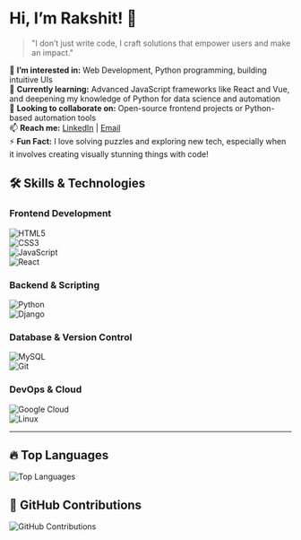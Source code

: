 # Hi, I’m Rakshit! 👋  
> "I don’t just write code, I craft solutions that empower users and make an impact."

👀 **I’m interested in:** Web Development, Python programming, building intuitive UIs  
🌱 **Currently learning:** Advanced JavaScript frameworks like React and Vue, and deepening my knowledge of Python for data science and automation  
💞 **Looking to collaborate on:** Open-source frontend projects or Python-based automation tools  
📫 **Reach me:** [LinkedIn](https://linkedin.com/in/rakshit) | [Email](mailto:rakshit@example.com)  
⚡ **Fun Fact:** I love solving puzzles and exploring new tech, especially when it involves creating visually stunning things with code!  

## 🛠️ Skills & Technologies

### **Frontend Development**  
![HTML5](https://img.shields.io/badge/HTML5-%23E34F26.svg?style=flat&logo=html5&logoColor=white)  
![CSS3](https://img.shields.io/badge/CSS3-%231572B6.svg?style=flat&logo=css3&logoColor=white)  
![JavaScript](https://img.shields.io/badge/JavaScript-%23F7DF1E.svg?style=flat&logo=javascript&logoColor=black)  
![React](https://img.shields.io/badge/React-%2300D8FF.svg?style=flat&logo=react&logoColor=black)

### **Backend & Scripting**  
![Python](https://img.shields.io/badge/Python-%2314354C.svg?style=flat&logo=python&logoColor=white)  
![Django](https://img.shields.io/badge/Django-%23092E20.svg?style=flat&logo=django&logoColor=white)

### **Database & Version Control**  
![MySQL](https://img.shields.io/badge/MySQL-%234479A1.svg?style=flat&logo=mysql&logoColor=white)  
![Git](https://img.shields.io/badge/Git-%23F1502F.svg?style=flat&logo=git&logoColor=white)

### **DevOps & Cloud**  
![Google Cloud](https://img.shields.io/badge/Google%20Cloud-%234285F4.svg?style=flat&logo=googlecloud&logoColor=white)  
![Linux](https://img.shields.io/badge/Linux-%23FCC624.svg?style=flat&logo=linux&logoColor=black)

---

## 🔥 Top Languages
![Top Languages](https://github-readme-stats.vercel.app/api/top-langs/?username=codewithrakshit&layout=compact&theme=radical)

## 📅 GitHub Contributions
![GitHub Contributions](https://github-readme-activity-graph.cyclic.app/graph?username=codewithrakshit&bg_color=333&color=F7B8B8&line=F7B8B8&point=FFF&area=true&area_color=F7B8B8)
